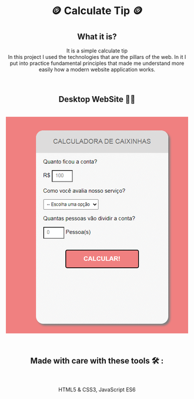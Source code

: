 <h1 align="center"><strong>🪙 Calculate Tip 🪙</strong></h1>

<h2 align="center"><strong>What it is?</strong></h2>

<p align="center">It is a simple calculate tip </br> In this project I used the technologies that are the pillars of the web. In it I put into practice fundamental principles that made me understand more easily how a modern website application works.</p><br/>

<h2 align="center"><strong>Desktop WebSite 👨‍💻</strong></h2><br/>
<div align="center">
<img align="center" src="projectGif.gif"/>
</div>

<br/><h2 align="center"><strong>Made with care with these tools 🛠 : </strong></h2><br/>
<p align="center"> HTML5 & CSS3, JavaScript ES6 </p>
